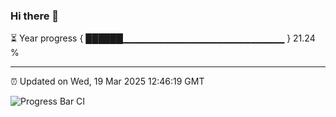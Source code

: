### Hi there 👋

⏳ Year progress { ██████▁▁▁▁▁▁▁▁▁▁▁▁▁▁▁▁▁▁▁▁▁▁▁▁ } 21.24 %

---

⏰ Updated on Wed, 19 Mar 2025 12:46:19 GMT

![Progress Bar CI](https://github.com/ZhaoGui/ZhaoGui/workflows/Progress%20Bar%20CI/badge.svg)
